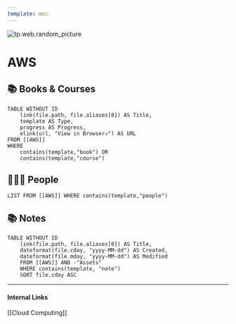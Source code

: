 ```yaml
---
template: moc
---
```

![tp.web.random_picture](https://images.unsplash.com/photo-1523474253046-8cd2748b5fd2?crop=entropy&cs=tinysrgb&fit=crop&fm=jpg&h=300&ixid=MnwxfDB8MXxyYW5kb218MHx8dHJlZSxsYW5kc2NhcGUsd2F0ZXIsbW91bnRhaW58fHx8fHwxNjYyNDQ1Mzk1&ixlib=rb-1.2.1&q=80&utm_campaign=api-credit&utm_medium=referral&utm_source=unsplash_source&w=900)

# AWS

## 📚 Books & Courses
```dataview
TABLE WITHOUT ID 
	link(file.path, file.aliases[0]) AS Title,
	template AS Type,
	progress AS Progress,
	elink(url, "View in Browser↗️") AS URL
FROM [[AWS]] 
WHERE 
	contains(template,"book") OR 
	contains(template,"course")
```

## 👨🏻‍🏫 People
```dataview
LIST FROM [[AWS]] WHERE contains(template,"people")
```

## 📚 Notes
```dataview
TABLE WITHOUT ID
	link(file.path, file.aliases[0]) AS Title,
	dateformat(file.cday, "yyyy-MM-dd") AS Created,
	dateformat(file.mday, "yyyy-MM-dd") AS Modified
	FROM [[AWS]] AND -"Assets"
	WHERE contains(template, "note")
	SORT file.cday ASC
```

---
#### Internal Links
[[Cloud Computing]]